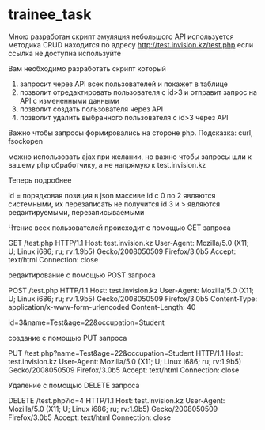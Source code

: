 # trainee_task
Мною разработан скрипт эмуляция небольшого API используется методика CRUD находится по адресу http://test.invision.kz/test.php
если ссылка не доступна используйте 


Вам необходимо разработать скрипт который

1. запросит через API всех пользователей и покажет в таблице
2. позволит отредактировать пользователя с id>3 и отправит запрос на API c измененными данными
3. позволит создать пользователя через API
4. позволит удалить выбранного пользователя с id>3 через API

Важно чтобы запросы формировались на стороне php. 
Подсказка: curl, fsockopen 

можно использовать ajax при желании, но важно чтобы запросы шли к вашему php обработчику, а не напрямую к test.invision.kz



Теперь подробнее

id = порядковая позиция в json массиве
id c 0 по 2 являются системными, их перезаписать не получится
id 3 и > являются редактируемыми, перезаписываемыми 

Чтение всех пользователей происходит с помощью GET запроса

GET /test.php HTTP/1.1
Host: test.invision.kz
User-Agent: Mozilla/5.0 (X11; U; Linux i686; ru; rv:1.9b5) Gecko/2008050509 Firefox/3.0b5
Accept: text/html
Connection: close

редактирование с помощью POST запроса

POST /test.php HTTP/1.1
Host: test.invision.kz
User-Agent: Mozilla/5.0 (X11; U; Linux i686; ru; rv:1.9b5) Gecko/2008050509 Firefox/3.0b5
Content-Type: application/x-www-form-urlencoded
Content-Length: 40

id=3&name=Test&age=22&occupation=Student

создание с помощью PUT запроса

PUT /test.php?name=Test&age=22&occupation=Student HTTP/1.1
Host: test.invision.kz
User-Agent: Mozilla/5.0 (X11; U; Linux i686; ru; rv:1.9b5) Gecko/2008050509 Firefox/3.0b5
Accept: text/html
Connection: close

Удаление с помощью DELETE запроса

DELETE /test.php?id=4 HTTP/1.1
Host: test.invision.kz
User-Agent: Mozilla/5.0 (X11; U; Linux i686; ru; rv:1.9b5) Gecko/2008050509 Firefox/3.0b5
Accept: text/html
Connection: close
